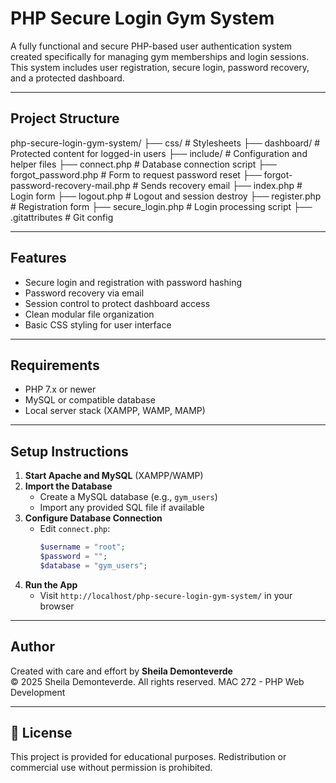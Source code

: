 # PHP Secure Login Gym System

A fully functional and secure PHP-based user authentication system created specifically for managing gym memberships and login sessions. This system includes user registration, secure login, password recovery, and a protected dashboard.

---

## Project Structure

php-secure-login-gym-system/
├── css/ # Stylesheets
├── dashboard/ # Protected content for logged-in users
├── include/ # Configuration and helper files
├── connect.php # Database connection script
├── forgot_password.php # Form to request password reset
├── forgot-password-recovery-mail.php # Sends recovery email
├── index.php # Login form
├── logout.php # Logout and session destroy
├── register.php # Registration form
├── secure_login.php # Login processing script
├── .gitattributes # Git config


---

## Features

- Secure login and registration with password hashing
- Password recovery via email
- Session control to protect dashboard access
- Clean modular file organization
- Basic CSS styling for user interface

---

## Requirements

- PHP 7.x or newer
- MySQL or compatible database
- Local server stack (XAMPP, WAMP, MAMP)

---

## Setup Instructions

1. **Start Apache and MySQL** (XAMPP/WAMP)
2. **Import the Database**  
   - Create a MySQL database (e.g., `gym_users`)
   - Import any provided SQL file if available
3. **Configure Database Connection**  
   - Edit `connect.php`:
     ```php
     $username = "root";
     $password = "";
     $database = "gym_users";
     ```
4. **Run the App**  
   - Visit `http://localhost/php-secure-login-gym-system/` in your browser

---

## Author

Created with care and effort by **Sheila Demonteverde**  
© 2025 Sheila Demonteverde. All rights reserved.
MAC 272 - PHP Web Development

---

## 📄 License

This project is provided for educational purposes. Redistribution or commercial use without permission is prohibited.

